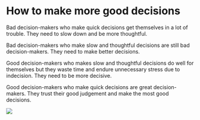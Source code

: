 # How to make more good decisions

Bad decision-makers who make quick decisions get themselves in a lot of trouble. They need to slow down and be more thoughtful.

Bad decision-makers who make slow and thoughtful decisions are still bad decision-makers. They need to make better decisions.

Good decision-makers who makes slow and thoughtful decisions do well for themselves but they waste time and endure unnecessary stress due to indecision. They need to be more decisive.

Good decision-makers who make quick decisions are great decision-makers. They trust their good judgement and make the most good decisions.

[![](https://substackcdn.com/image/fetch/w_1456,c_limit,f_auto,q_auto:good,fl_progressive:steep/https%3A%2F%2Fsubstack-post-media.s3.amazonaws.com%2Fpublic%2Fimages%2F800fea2a-16bb-4ec4-9133-81785ae854d8_970x1023.jpeg)](https://substackcdn.com/image/fetch/f_auto,q_auto:good,fl_progressive:steep/https%3A%2F%2Fsubstack-post-media.s3.amazonaws.com%2Fpublic%2Fimages%2F800fea2a-16bb-4ec4-9133-81785ae854d8_970x1023.jpeg)
